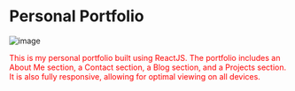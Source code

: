 
<h1> Personal Portfolio </h1>

![image](https://user-images.githubusercontent.com/98485162/225278232-7749b30a-9edf-4060-abbb-bb1efc4ffd9a.png)


 <p style = "color:red;">This is my personal portfolio built using ReactJS. The portfolio includes an About Me section, a Contact section, a Blog section, and a Projects section. It is also fully responsive, allowing for optimal viewing on all devices.</p>





